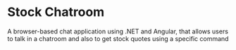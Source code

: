 # Stock Chatroom
A browser-based chat application using .NET and Angular, that allows users to talk in a chatroom and also to get stock quotes using a specific command
